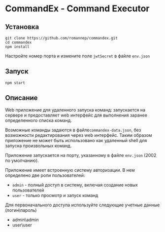 # CommandEx - Command Executor

## Установка
````
git clone https://github.com/romannep/commandex.git
cd commandex
npm install
````
Настройте номер порта и измените поле `jwtSecret` в файле `env.json`
## Запуск
````
npm start
````

## Описание

Web приложение для удаленного запуска команд: 
запускается на сервере и предоставляет web интерфейс для выполнения
заранее определенного списка команд.

Возможные команды задаются в файле`commandex-data.json`, без возможности
редактирования через web интерфейс. Таким образом приложение не может быть
использовано как удаленный shell для запуска произвольных команд. 

Приложение запускается на порту, указанному в файле `env.json` (2002 по умолчанию).

Приложение имеет встроенную систему авторизации. 
В нем определено две роли пользователей:
- `admin` - полный доступ в систему, включая создание новых пользователей 
- `user` - только просмотр и запуск команд

Для первоначального доступа используйте следующие учетные данные (логин\пароль)
- admin\admin
- user\user

 
